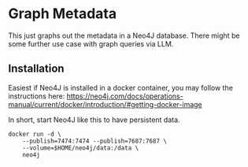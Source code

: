 # Graph Metadata
This just graphs out the metadata in a Neo4J database. There might be some further use case with graph queries via LLM.

## Installation
Easiest if Neo4J is installed in a docker container, you may follow the instructions here: https://neo4j.com/docs/operations-manual/current/docker/introduction/#getting-docker-image

In short, start Neo4J like this to have persistent data.
```
docker run -d \
    --publish=7474:7474 --publish=7687:7687 \
    --volume=$HOME/neo4j/data:/data \
    neo4j
```


